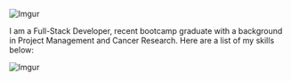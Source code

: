![Imgur](https://i.imgur.com/JRFQOfE.png) 

I am a Full-Stack Developer, recent bootcamp graduate with a background in Project Management and Cancer Research. Here are a list of my skills below:


![Imgur](https://i.imgur.com/JoGphpz.png)



